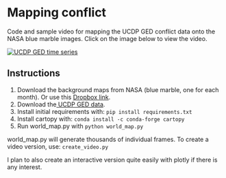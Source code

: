 # Mapping conflict 

Code and sample video for mapping the UCDP GED conflict data onto the NASA blue marble images. Click on the image below to view the video.

[![UCDP GED time series](https://img.youtube.com/vi/-k6o3E1RLHs/0.jpg)](https://www.youtube.com/watch?v=-k6o3E1RLHs)

## Instructions

1. Download the background maps from NASA (blue marble, one for each month). Or use this [Dropbox link](https://www.dropbox.com/sh/gf1ibffp185k0y9/AADT5PmrAM-xY4gUdDF5mvAka?dl=0).
1. Download the[ UCDP GED data](https://ucdp.uu.se/downloads/ged/ged211-csv.zip).
1. Install initial requirements with: `pip install requirements.txt`
1. Install cartopy with: `conda install -c conda-forge cartopy`
1. Run world_map.py with `python world_map.py`

world_map.py will generate thousands of individual frames. 
To create a video version, use: `create_video.py`

I plan to also create an interactive version quite easily with plotly if there is any interest.
